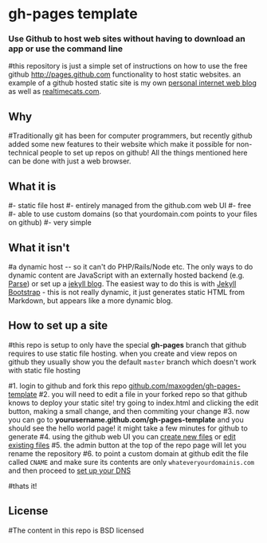 # gh-pages template

### Use Github to host web sites without having to download an app or use the command line

#this repository is just a simple set of instructions on how to use the free github http://pages.github.com functionality to host static websites. an example of a github hosted static site is my own [personal internet web blog](http://maxogden.com) as well as [realtimecats.com](http://realtimecats.com).

## Why

#Traditionally git has been for computer programmers, but recently github added some new features to their website which make it possible for non-technical people to set up repos on github! All the things mentioned here can be done with just a web browser. 

## What it is

#- static file host
#- entirely managed from the github.com web UI
#- free
#- able to use custom domains (so that yourdomain.com points to your files on github)
#- very simple

## What it isn't

#a dynamic host -- so it can't do PHP/Rails/Node etc. The only ways to do dynamic content are JavaScript with an externally hosted backend (e.g. [Parse](http://parse.com/)) or set up a [jekyll blog](https://help.github.com/articles/using-jekyll-with-pages). The easiest way to do this is with [Jekyll Bootstrap](http://jekyllbootstrap.com/) - this is not really dynamic, it just generates static HTML from Markdown, but appears like a more dynamic blog.


## How to set up a site

#this repo is setup to only have the special **gh-pages** branch that github requires to use static file hosting. when you create and view repos on github they usually show you the default `master` branch which doesn't work with static file hosting

#1. login to github and fork this repo [github.com/maxogden/gh-pages-template](https://github.com/maxogden/gh-pages-template)
#2. you will need to edit a file in your forked repo so that github knows to deploy your static site! try going to index.html and clicking the edit button, making a small change, and then commiting your change
#3. now you can go to **yourusername.github.com/gh-pages-template** and you should see the hello world page! it might take a few minutes for github to generate
#4. using the github web UI you can [create new files](https://github.com/blog/1327-creating-files-on-github) or [edit existing files](https://github.com/blog/143-inline-file-editing)
#5. the admin button at the top of the repo page will let you rename the repository
#6. to point a custom domain at github edit the file called `CNAME` and make sure its contents are only `whateveryourdomainis.com` and then proceed to [set up your DNS](https://help.github.com/articles/setting-up-a-custom-domain-with-github-pages)

#thats it!

## License

#The content in this repo is BSD licensed
